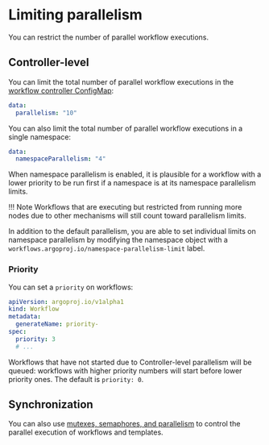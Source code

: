 # Limiting parallelism

You can restrict the number of parallel workflow executions.

## Controller-level

You can limit the total number of parallel workflow executions in the [workflow controller ConfigMap](workflow-controller-configmap.yaml):

```yaml
data:
  parallelism: "10"
```

You can also limit the total number of parallel workflow executions in a single namespace:

```yaml
data:
  namespaceParallelism: "4"
```

When namespace parallelism is enabled, it is plausible for a workflow with a lower priority to be run first if a namespace is at its namespace parallelism limits.

!!! Note
    Workflows that are executing but restricted from running more nodes due to other mechanisms will still count toward parallelism limits.

In addition to the default parallelism, you are able to set individual limits on namespace parallelism by modifying the namespace object with a `workflows.argoproj.io/namespace-parallelism-limit` label.

### Priority

You can set a `priority` on workflows:

```yaml
apiVersion: argoproj.io/v1alpha1
kind: Workflow
metadata:
  generateName: priority-
spec:
  priority: 3
  # ...
```

Workflows that have not started due to Controller-level parallelism will be queued: workflows with higher priority numbers will start before lower priority ones.
The default is `priority: 0`.

## Synchronization

You can also use [mutexes, semaphores, and parallelism](synchronization.md) to control the parallel execution of workflows and templates.
